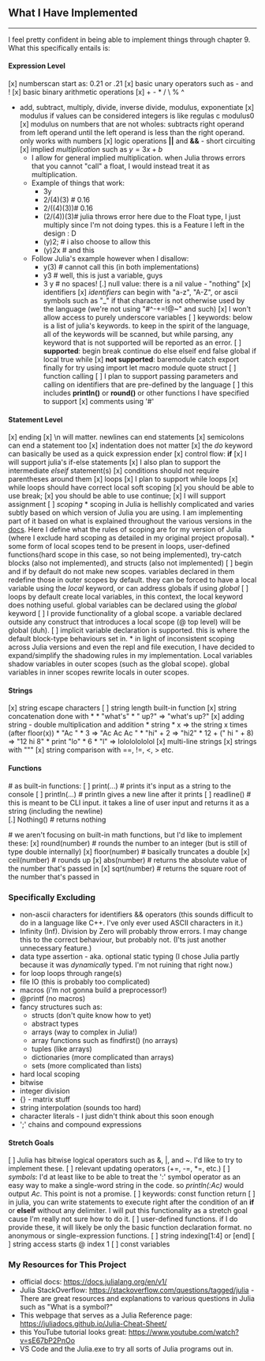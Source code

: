 ## What I Have Implemented
***
I feel pretty confident in being able to implement things through chapter 9. What this specifically entails is:
#### Expression Level
[x] numberscan start as: 0.21 or .21
[x] basic unary operators such as - and !
[x] basic binary arithmetic operations
  [x] \+ \- \* / \ % ^
  * add, subtract, multiply, divide, inverse divide, modulus, exponentiate
  [x] modulus if values can be considered integers is like regulas c modulus0
  [x] modulus on numbers that are not wholes: subtracts right operand from left operand until the left operand is less than the right operand. only works with numbers
[x] logic operations **||** and **&&** - short circuiting
[x] implied *multiplication* such as $y = 3x + b$
    * I allow for general implied multiplication. when Julia throws errors that you cannot "call" a float, I would instead treat it as multiplication.
    * Example of things that work:
        * 3y
        * 2/(4)(3)  # 0.16
        * 2/((4)(3))# 0.16
        * (2/(4))(3)# julia throws error here due to the Float type, I just multiply since I'm not doing types. this is a Feature I left in the design : D
        * (y)2;     # i also choose to allow this
        * (y)2x     # and this
    * Follow Julia's example however when I disallow:
        * y(3) # cannot call this (in both implementations)
        * y3 # well, this is just a variable, guys
        * 3 y # no spaces!
[.] null value: there is a nil value - "nothing"
[x] identifiers
  [x] *identifiers* can begin with "a-z", "A-Z", or ascii symbols such as "_" if that character is not otherwise used by the language (we're not using "#^-+=!@~" and such)
  [x] I won't allow access to purely underscore variables
[ ] keywords: below is a list of julia's keywords. to keep in the spirit of the language, all of the keywords will be scanned, but while parsing, any keyword that is not supported will be reported as an error.
  [ ] **supported**: begin break continue do else elseif end false global if local true while
  [x] **not supported**: baremodule catch export finally for try using import let macro module quote struct
[ ] function calling
  [ ] I plan to support passing parameters and calling on identifiers that are pre-defined by the language
  [ ] this includes **println()** or **round()** or other functions I have specified to support
[x] comments using '#'

#### Statement Level
[x] ending
  [x] \n will matter. newlines can end statements
  [x] semicolons can end a statement too
    [x] indentation does not matter
  [x] the *do* keyword can basically be used as a quick expression ender
[x] control flow: **if**
  [x] I will support julia's if-else statements
  [x] I also plan to support the intermediate *elseif* statement(s)
  [x] conditions should not require parentheses around them
[x] loops
  [x] I plan to support while loops
  [x] while loops should have correct local soft scoping
  [x] you should be able to use break;
  [x] you should be able to use continue;
[x] I will support assignment
[ ] *scoping*
    * scoping in Julia is hellishly complicated and varies subtly based on which version of Julia you are using. I am implementing part of it based on what is explained throughout the various versions in the [docs](https://docs.julialang.org/en/v1/manual/variables-and-scoping/). Here I define what the rules of scoping are for my version of Julia (where I exclude hard scoping as detailed in my original project proposal).
    * some form of local scopes tend to be present in loops, user-defined functions(hard scope in this case, so not being implemented), try-catch blocks (also not implemented), and structs (also not implemented)
  [ ] begin and if by default do not make new scopes. variables declared in them redefine those in outer scopes by default. they can be forced to have a local variable using the *local* keyword, or can address globals if using *global*
  [ ] loops by default create local variables, in this context, the local keyword does nothing useful. global variables can be declared using the *global* keyword
  [ ] I provide functionality of a global scope. a variable declared outside any construct that introduces a local scope (@ top level) will be global (duh).
  [ ] implicit variable declaration is supported. this is where the default block-type behaviours set in.
    * in light of inconsistent scoping across Julia versions and even the repl and file execution, I have decided to expand/simplify the shadowing rules in my implementation. Local variables shadow variables in outer scopes (such as the global scope). global variables in inner scopes rewrite locals in outer scopes.


#### Strings
[x] string escape characters
[ ] string length built-in function
[x] string concatenation done with *
    * "what's" * " up?" => "what's up?"
[x] adding string - double multiplication and addition
    * string * x => the string x times (after floor(x))
    * "Ac " * 3 => "Ac Ac Ac "
    * "hi" + 2 => "hi2"
    * 12 + (" hi " + 8) => "12 hi 8"
    * print "lo" * 6 * "l" => lolololololol
[x] multi-line strings 
[x] strings with """
[x] string comparison with ==, !=, <, > etc.

#### Functions
\# as built-in functions:
[ ] print(...) # prints it's input as a string to the console
[ ] println(...) # println gives a new line after it prints
[ ] readline() # this is meant to be CLI input. it takes a line of user input and returns it as a string (including the newline)  
[.] Nothing() # returns nothing

\# we aren't focusing on built-in math functions, but I'd like to implement these:
[x] round(number) # rounds the number to an integer (but is still of type double internally)
[x] floor(number) # basically truncates a double 
[x] ceil(number) # rounds up
[x] abs(number) # returns the absolute value of the number that's passed in
[x] sqrt(number) # returns the square root of the number that's passed in


### Specifically Excluding
* non-ascii characters for identifiers && operators (this sounds difficult to do in a language like C++. I've only ever used ASCII characters in it.)
* Infinity (Inf). Division by Zero will probably throw errors. I may change this to the correct behaviour, but probably not. (I'ts just another unnecessary feature.)
* data type assertion - aka. optional static typing (I chose Julia partly because it was *dynamically* typed. I'm not ruining that right now.)
* for loop loops through range(s)
* file IO (this is probably too complicated)
* macros (i'm not gonna build a preprocessor!)
* @printf (no macros)
* fancy structures such as:
  * structs (don't quite know how to yet)
  * abstract types
  * arrays (way to complex in Julia!)
  * array functions such as findfirst() (no arrays)
  * tuples (like arrays)
  * dictionaries (more complicated than arrays)
  * sets (more complicated than lists)
* hard local scoping
* bitwise
* integer division
* {} - matrix stuff
* string interpolation (sounds too hard)
* character literals - I just didn't think about this soon enough
* ';' chains and compound expressions


#### Stretch Goals
[ ] Julia has bitwise logical operators such as &, |, and ~. I'd like to try to implement these.
[ ] relevant updating operators (+=, -=, *=, etc.)
[ ] *symbols*: I'd at least like to be able to treat the ':' symbol operator as an easy way to make a single-word string in the code. so *println(:Ac)* would output *Ac*. This point is not a promise.
[ ] keywords: const function return 
[ ] in julia, you can write statements to execute right after the condition of an **if** or **elseif** without any delimiter. I will put this functionality as a stretch goal cause I'm really not sure how to do it.
[ ] user-defined functions. if I do provide these, it will likely be only the basic function declaration format. no anonymous or single-expression functions.
[ ] string indexing[1:4] or [end]
[ ] string access starts @ index 1
[ ] const variables

### My Resources for This Project
* official docs: https://docs.julialang.org/en/v1/
* Julia StackOverflow: https://stackoverflow.com/questions/tagged/julia - There are great resources and explanations to various questions in Julia such as "What is a symbol?"
* This webpage that serves as a Julia Reference page: https://juliadocs.github.io/Julia-Cheat-Sheet/
* this YouTube tutorial looks great: https://www.youtube.com/watch?v=sE67bP2PnOo
* VS Code and the Julia.exe to try all sorts of Julia programs out in.
